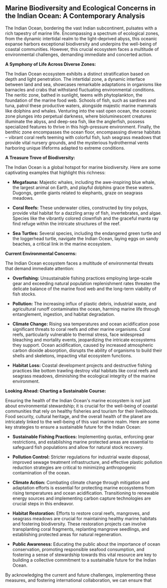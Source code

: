## Marine Biodiversity and Ecological Concerns in the Indian Ocean: A Contemporary Analysis

The Indian Ocean, bordering the vast Indian subcontinent, pulsates with a rich tapestry of marine life. Encompassing a spectrum of ecological zones, from the dynamic intertidal realm to the light-deprived abyss, this oceanic expanse harbors exceptional biodiversity and underpins the well-being of coastal communities. However, this crucial ecosystem faces a multitude of environmental challenges, demanding immediate and concerted action.

**A Symphony of Life Across Diverse Zones:**

The Indian Ocean ecosystem exhibits a distinct stratification based on depth and light penetration. The intertidal zone, a dynamic interface between land and sea, showcases remarkable adaptations in organisms like barnacles and crabs that withstand fluctuating environmental conditions. The neritic zone, bathed in sunlight, teems with phytoplankton, the foundation of the marine food web. Schools of fish, such as sardines and tuna, patrol these productive waters, alongside majestic marine mammals like dolphins and whales. Venturing into the vast open ocean, the oceanic zone plunges into perpetual darkness, where bioluminescent creatures illuminate the abyss, and deep-sea fish, like the anglerfish, possess specialized features to thrive in this high-pressure environment. Finally, the benthic zone encompasses the ocean floor, encompassing diverse habitats – vibrant coral reefs teeming with colorful fish, lush seagrass meadows that provide vital nursery grounds, and the mysterious hydrothermal vents harboring unique lifeforms adapted to extreme conditions.

**A Treasure Trove of Biodiversity:**

The Indian Ocean is a global hotspot for marine biodiversity.  Here are some captivating examples that highlight this richness:

* **Megafauna:**  Majestic whales, including the awe-inspiring blue whale, the largest animal on Earth, and playful dolphins grace these waters.  Dugongs, gentle giants related to elephants, graze on seagrass meadows.

* **Coral Reefs:**  These underwater cities, constructed by tiny polyps, provide vital habitat for a dazzling array of fish, invertebrates, and algae.  Species like the vibrantly colored clownfish and the graceful manta ray find refuge within the intricate structures of the reef.

* **Sea Turtles:** Several species, including the endangered green turtle and the loggerhead turtle, navigate the Indian Ocean,  laying eggs on sandy beaches, a critical link in the marine ecosystem.

**Current Environmental Concerns:**

The Indian Ocean ecosystem faces a multitude of environmental threats that demand immediate attention:

* **Overfishing:**  Unsustainable fishing practices employing large-scale gear and exceeding natural population replenishment rates threaten the delicate balance of the marine food web and the long-term viability of fish stocks.

* **Pollution:**  The increasing influx of plastic debris, industrial waste, and agricultural runoff contaminates the ocean, harming marine life through entanglement, ingestion, and habitat degradation.

* **Climate Change:**  Rising sea temperatures and ocean acidification pose significant threats to coral reefs and other marine organisms.  Coral reefs, particularly vulnerable to thermal stress, face widespread bleaching and mortality events, jeopardizing the intricate ecosystems they support.  Ocean acidification, caused by increased atmospheric carbon dioxide absorption, disrupts the ability of organisms to build their shells and skeletons, impacting vital ecosystem functions.

* **Habitat Loss:**  Coastal development projects and destructive fishing practices like bottom trawling destroy vital habitats like coral reefs and seagrass meadows, diminishing the ecological integrity of the marine environment.

**Looking Ahead: Charting a Sustainable Course:**

Ensuring the health of the Indian Ocean's marine ecosystem is not just about environmental stewardship; it is crucial for the well-being of coastal communities that rely on healthy fisheries and tourism for their livelihoods.  Food security, cultural heritage, and the overall health of the planet are intricately linked to the well-being of this vast marine realm. Here are some key strategies to ensure a sustainable future for the Indian Ocean:

* **Sustainable Fishing Practices:** Implementing quotas, enforcing gear restrictions, and establishing marine protected areas are essential to safeguard fish populations and allow for natural stock recovery.

* **Pollution Control:**  Stricter regulations for industrial waste disposal, improved sewage treatment infrastructure, and effective plastic pollution reduction strategies are critical to minimizing anthropogenic contamination of the ocean.

* **Climate Action:**  Combating climate change through mitigation and adaptation efforts is essential for protecting marine ecosystems from rising temperatures and ocean acidification. Transitioning to renewable energy sources and implementing carbon capture technologies are crucial steps in this endeavor.

* **Habitat Restoration:**  Efforts to restore coral reefs, mangroves, and seagrass meadows are crucial for maintaining healthy marine habitats and fostering biodiversity.  These restoration projects can involve transplanting coral fragments, replanting mangrove seedlings, and establishing protected areas for natural regeneration.

* **Public Awareness:**  Educating the public about the importance of ocean conservation, promoting responsible seafood consumption, and fostering a sense of stewardship towards this vital resource are key to building a collective commitment to a sustainable future for the Indian Ocean.

By acknowledging the current and future challenges, implementing these measures, and fostering international collaboration, we can ensure that